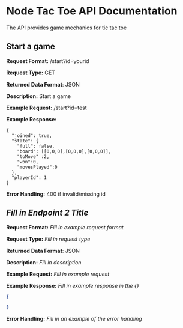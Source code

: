 # Node Tac Toe API Documentation
The API provides game mechanics for tic tac toe

## Start a game
**Request Format:** /start?id=yourid

**Request Type:** GET

**Returned Data Format**: JSON

**Description:** Start a game


**Example Request:** /start?id=test

**Example Response:**
```
{
  "joined": true,
  "state": {
    "full": false,
    "board": [[0,0,0],[0,0,0],[0,0,0]],
    "toMove" :2,
    "won":0,
    "movesPlayed":0
  },
  "playerId": 1
}
```

**Error Handling:**
400 if invalid/missing id

## *Fill in Endpoint 2 Title*
**Request Format:** *Fill in example request format*

**Request Type:** *Fill in request type*

**Returned Data Format**: JSON

**Description:** *Fill in description*

**Example Request:** *Fill in example request*

**Example Response:**
*Fill in example response in the {}*

```json
{

}
```

**Error Handling:**
*Fill in an example of the error handling*
